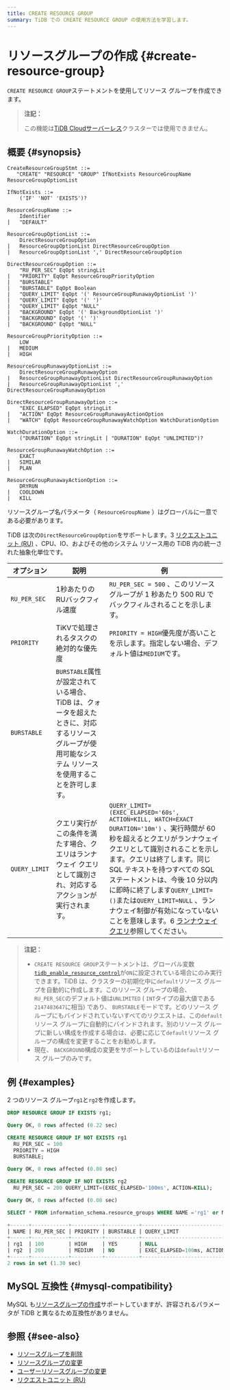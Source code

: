 ```yaml
---
title: CREATE RESOURCE GROUP
summary: TiDB での CREATE RESOURCE GROUP の使用方法を学習します。
---
```


# リソースグループの作成 {#create-resource-group}

`CREATE RESOURCE GROUP`ステートメントを使用してリソース グループを作成できます。

> **注記：**
>
> この機能は[TiDB Cloudサーバーレス](https://docs.pingcap.com/tidbcloud/select-cluster-tier#tidb-cloud-serverless)クラスターでは使用できません。

## 概要 {#synopsis}

```ebnf+diagram
CreateResourceGroupStmt ::=
   "CREATE" "RESOURCE" "GROUP" IfNotExists ResourceGroupName ResourceGroupOptionList

IfNotExists ::=
    ('IF' 'NOT' 'EXISTS')?

ResourceGroupName ::=
    Identifier
|   "DEFAULT"

ResourceGroupOptionList ::=
    DirectResourceGroupOption
|   ResourceGroupOptionList DirectResourceGroupOption
|   ResourceGroupOptionList ',' DirectResourceGroupOption

DirectResourceGroupOption ::=
    "RU_PER_SEC" EqOpt stringLit
|   "PRIORITY" EqOpt ResourceGroupPriorityOption
|   "BURSTABLE"
|   "BURSTABLE" EqOpt Boolean
|   "QUERY_LIMIT" EqOpt '(' ResourceGroupRunawayOptionList ')'
|   "QUERY_LIMIT" EqOpt '(' ')'
|   "QUERY_LIMIT" EqOpt "NULL"
|   "BACKGROUND" EqOpt '(' BackgroundOptionList ')'
|   "BACKGROUND" EqOpt '(' ')'
|   "BACKGROUND" EqOpt "NULL"

ResourceGroupPriorityOption ::=
    LOW
|   MEDIUM
|   HIGH

ResourceGroupRunawayOptionList ::=
    DirectResourceGroupRunawayOption
|   ResourceGroupRunawayOptionList DirectResourceGroupRunawayOption
|   ResourceGroupRunawayOptionList ',' DirectResourceGroupRunawayOption

DirectResourceGroupRunawayOption ::=
    "EXEC_ELAPSED" EqOpt stringLit
|   "ACTION" EqOpt ResourceGroupRunawayActionOption
|   "WATCH" EqOpt ResourceGroupRunawayWatchOption WatchDurationOption

WatchDurationOption ::=
    ("DURATION" EqOpt stringLit | "DURATION" EqOpt "UNLIMITED")?

ResourceGroupRunawayWatchOption ::=
    EXACT
|   SIMILAR
|   PLAN

ResourceGroupRunawayActionOption ::=
    DRYRUN
|   COOLDOWN
|   KILL
```

リソースグループ名パラメータ（ `ResourceGroupName` ）はグローバルに一意である必要があります。

TiDB は次の`DirectResourceGroupOption`をサポートします。3 [リクエストユニット (RU)](/tidb-resource-control.md#what-is-request-unit-ru) 、CPU、IO、およびその他のシステム リソース用の TiDB 内の統一された抽象化単位です。

| オプション         | 説明                                                                                    | 例                                                                                                                                                                                                                                                                                                                                                                                  |
| ------------- | ------------------------------------------------------------------------------------- | ---------------------------------------------------------------------------------------------------------------------------------------------------------------------------------------------------------------------------------------------------------------------------------------------------------------------------------------------------------------------------------- |
| `RU_PER_SEC`  | 1秒あたりのRUバックフィル速度                                                                      | `RU_PER_SEC = 500` 、このリソース グループが 1 秒あたり 500 RU でバックフィルされることを示します。                                                                                                                                                                                                                                                                                                                  |
| `PRIORITY`    | TiKVで処理されるタスクの絶対的な優先度                                                                 | `PRIORITY = HIGH`優先度が高いことを示します。指定しない場合、デフォルト値は`MEDIUM`です。                                                                                                                                                                                                                                                                                                                          |
| `BURSTABLE`   | `BURSTABLE`属性が設定されている場合、TiDB は、クォータを超えたときに、対応するリソース グループが使用可能なシステム リソースを使用することを許可します。 |                                                                                                                                                                                                                                                                                                                                                                                    |
| `QUERY_LIMIT` | クエリ実行がこの条件を満たす場合、クエリはランナウェイ クエリとして識別され、対応するアクションが実行されます。                              | `QUERY_LIMIT=(EXEC_ELAPSED='60s', ACTION=KILL, WATCH=EXACT DURATION='10m')` 、実行時間が 60 秒を超えるとクエリがランナウェイ クエリとして識別されることを示します。クエリは終了します。同じ SQL テキストを持つすべての SQL ステートメントは、今後 10 分以内に即時に終了します`QUERY_LIMIT=()`または`QUERY_LIMIT=NULL` 、ランナウェイ制御が有効になっていないことを意味します。6 [ランナウェイクエリ](/tidb-resource-control.md#manage-queries-that-consume-more-resources-than-expected-runaway-queries)参照してください。 |

> **注記：**
>
> -   `CREATE RESOURCE GROUP`ステートメントは、グローバル変数[`tidb_enable_resource_control`](/system-variables.md#tidb_enable_resource_control-new-in-v660)が`ON`に設定されている場合にのみ実行できます。TiDB は、クラスターの初期化中に`default`リソース グループを自動的に作成します。このリソース グループの場合、 `RU_PER_SEC`のデフォルト値は`UNLIMITED` ( `INT`タイプの最大値である`2147483647`に相当) であり、 `BURSTABLE`モードです。どのリソース グループにもバインドされていないすべてのリクエストは、この`default`リソース グループに自動的にバインドされます。別のリソース グループに新しい構成を作成する場合は、必要に応じて`default`リソース グループの構成を変更することをお勧めします。
> -   現在、 `BACKGROUND`構成の変更をサポートしているのは`default`リソース グループのみです。

## 例 {#examples}

2 つのリソース グループ`rg1`と`rg2`を作成します。

```sql
DROP RESOURCE GROUP IF EXISTS rg1;
```

```sql
Query OK, 0 rows affected (0.22 sec)
```

```sql
CREATE RESOURCE GROUP IF NOT EXISTS rg1
  RU_PER_SEC = 100
  PRIORITY = HIGH
  BURSTABLE;
```

```sql
Query OK, 0 rows affected (0.08 sec)
```

```sql
CREATE RESOURCE GROUP IF NOT EXISTS rg2
  RU_PER_SEC = 200 QUERY_LIMIT=(EXEC_ELAPSED='100ms', ACTION=KILL);
```

```sql
Query OK, 0 rows affected (0.08 sec)
```

```sql
SELECT * FROM information_schema.resource_groups WHERE NAME ='rg1' or NAME = 'rg2';
```

```sql
+------+------------+----------+-----------+---------------------------------+
| NAME | RU_PER_SEC | PRIORITY | BURSTABLE | QUERY_LIMIT                     |
+------+------------+----------+-----------+---------------------------------+
| rg1  | 100        | HIGH     | YES       | NULL                            |
| rg2  | 200        | MEDIUM   | NO        | EXEC_ELAPSED=100ms, ACTION=KILL |
+------+------------+----------+-----------+---------------------------------+
2 rows in set (1.30 sec)
```

## MySQL 互換性 {#mysql-compatibility}

MySQL も[リソースグループの作成](https://dev.mysql.com/doc/refman/8.0/en/create-resource-group.html)サポートしていますが、許容されるパラメータが TiDB と異なるため互換性がありません。

## 参照 {#see-also}

-   [リソースグループを削除](/sql-statements/sql-statement-drop-resource-group.md)
-   [リソースグループの変更](/sql-statements/sql-statement-alter-resource-group.md)
-   [ユーザーリソースグループの変更](/sql-statements/sql-statement-alter-user.md#modify-the-resource-group-bound-to-the-user)
-   [リクエストユニット (RU)](/tidb-resource-control.md#what-is-request-unit-ru)
